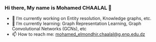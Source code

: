 ### Hi there, My name is Mohamed CHAALAL 👋

- 🔭 I’m currently working on Entity resolution, Knowledge graphs, etc.
- 🌱 I’m currently learning: Graph Representation Learning, Graph Convolutional Networks (GCNs), etc 
- 📫 How to reach me: mohamed_elmondhir.chaalal@g.enp.edu.dz



<!--
**elmondhir/elmondhir** is a ✨ _special_ ✨ repository because its `README.md` (this file) appears on your GitHub profile.

- I’m currently researching Meta-Learning, Deep Learning, Graphs and Natural Language Processing.
- I’m looking to collaborate on open source projects on Meta-Learning and Natural Language Processing.
- More about my stuff: [jadermcs.github.io](https://jadermcs.github.io).

Here are some ideas to get you started:

- 🔭 I’m currently working on  
- 🌱 I’m currently learning ...
- 👯 I’m looking to collaborate on ...
- 🤔 I’m looking for help with ...
- 💬 Ask me about ...
- 📫 How to reach me: ...
- 😄 Pronouns: ...
- ⚡ Fun fact: ...
-->
